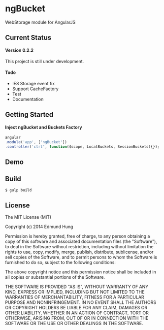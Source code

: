 # ngBucket
WebStorage module for AngularJS

## Current Status

#### Version 0.2.2
This project is still under development.

#### Todo

* IE8 Storage event fix
* Support CacheFactory
* Test
* Documentation

## Getting Started

#### Inject ngBucket and Buckets Factory

```javascript
angular
.module('app', ['ngBucket'])
.controller('ctrl', function($scope, LocalBuckets, SessionBuckets){});
```


## Demo



## Build

```Shell
$ gulp build
```

## License

The MIT License (MIT)

Copyright (c) 2014 Edmund Hung

Permission is hereby granted, free of charge, to any person obtaining a copy
of this software and associated documentation files (the "Software"), to deal
in the Software without restriction, including without limitation the rights
to use, copy, modify, merge, publish, distribute, sublicense, and/or sell
copies of the Software, and to permit persons to whom the Software is
furnished to do so, subject to the following conditions:

The above copyright notice and this permission notice shall be included in all
copies or substantial portions of the Software.

THE SOFTWARE IS PROVIDED "AS IS", WITHOUT WARRANTY OF ANY KIND, EXPRESS OR
IMPLIED, INCLUDING BUT NOT LIMITED TO THE WARRANTIES OF MERCHANTABILITY,
FITNESS FOR A PARTICULAR PURPOSE AND NONINFRINGEMENT. IN NO EVENT SHALL THE
AUTHORS OR COPYRIGHT HOLDERS BE LIABLE FOR ANY CLAIM, DAMAGES OR OTHER
LIABILITY, WHETHER IN AN ACTION OF CONTRACT, TORT OR OTHERWISE, ARISING FROM,
OUT OF OR IN CONNECTION WITH THE SOFTWARE OR THE USE OR OTHER DEALINGS IN THE
SOFTWARE.
